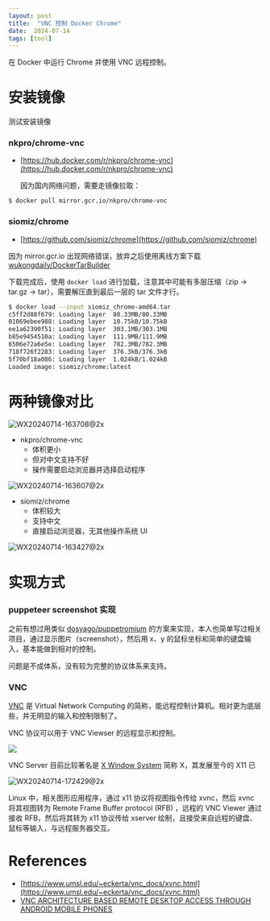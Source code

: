 ```yaml
---
layout: post
title:  "VNC 控制 Docker Chrome"
date:  2024-07-14
tags: [tool]
---
```


  在 Docker 中运行 Chrome 并使用 VNC 远程控制。

# 安装镜像

  测试安装镜像

### nkpro/chrome-vnc

* [https://hub.docker.com/r/nkpro/chrome-vnc](https://hub.docker.com/r/nkpro/chrome-vnc)

  因为国内网络问题，需要走镜像拉取：

```sh
$ docker pull mirror.gcr.io/nkpro/chrome-vnc
```

### siomiz/chrome

* [https://github.com/siomiz/chrome](https://github.com/siomiz/chrome)

因为 mirror.gcr.io 出现网络错误，放弃之后使用离线方案下载 [wukongdaily/DockerTarBuilder](https://github.com/wukongdaily/DockerTarBuilder)

下载完成后，使用 `docker load` 进行加载，注意其中可能有多层压缩（zip -> tar.gz -> tar），需要解压直到最后一层的 tar 文件才行。

```sh
$ docker load --input siomiz_chrome-amd64.tar
c5ff2d88f679: Loading layer  80.33MB/80.33MB
01069ebee988: Loading layer  10.75kB/10.75kB
ee1a62390f51: Loading layer  303.1MB/303.1MB
b85e9454510a: Loading layer  111.9MB/111.9MB
6506e72a6e5e: Loading layer  782.3MB/782.3MB
718f726f2283: Loading layer  376.3kB/376.3kB
5f70bf18a086: Loading layer  1.024kB/1.024kB
Loaded image: siomiz/chrome:latest
```


# 两种镜像对比



![WX20240714-163708@2x](https://github.com/user-attachments/assets/2ff130d7-6547-42d9-92b1-6af8d444952f)

* nkpro/chrome-vnc
  * 体积更小
  * 但对中文支持不好
  * 操作需要启动浏览器并选择启动程序

![WX20240714-163607@2x](https://github.com/user-attachments/assets/1ee04177-c993-42ef-a60b-26184c2ef956)


* siomiz/chrome
  * 体积较大
  * 支持中文
  * 直接启动浏览器，无其他操作系统 UI

![WX20240714-163427@2x](https://github.com/user-attachments/assets/141ae867-cbc3-40ff-adaf-e63b1438746c)


# 实现方式

### puppeteer screenshot 实现

  之前有想过用类似 [dosyago/puppetromium](https://github.com/dosyago/puppetromium/blob/main/src/index.js) 的方案来实现，本人也简单写过相关项目，通过显示图片（screenshot），然后用 x、y 的鼠标坐标和简单的键盘输入，基本能做到相对的控制。

  问题是不成体系，没有较为完整的协议体系来支持。


### VNC

  [VNC](https://en.wikipedia.org/wiki/Virtual_Network_Computing) 是 Virtual Network Computing 的简称，能远程控制计算机。相对更为底层些，并无明显的输入和控制限制了。

  VNC 协议可以用于 VNC Viewser 的远程显示和控制。

  ![](https://www.umsl.edu/~eckerta/vnc_docs/Xvnc.gif)

  VNC Server 目前比较著名是 [X Window System](https://en.wikipedia.org/wiki/X_Window_System) 简称 X，其发展至今的 X11 已

  ![WX20240714-172429@2x](https://github.com/user-attachments/assets/7039b0ff-a0f1-4911-ab2f-4671b824ee7e)

  Linux 中，相关图形应用程序，通过 x11 协议将视图指令传给 xvnc，然后 xvnc 将其视图转为 Remote Frame Buffer protocol (RFB) ，远程的 VNC Viewer 通过接收 RFB，然后将其转为 x11 协议传给 xserver 绘制，且接受来自远程的键盘、鼠标等输入，与远程服务器交互。

# References

* [https://www.umsl.edu/~eckerta/vnc_docs/xvnc.html](https://www.umsl.edu/~eckerta/vnc_docs/xvnc.html)
* [VNC ARCHITECTURE BASED REMOTE DESKTOP ACCESS THROUGH ANDROID MOBILE PHONES](https://ijarcce.com/wp-content/uploads/2012/05/VNC-ARCHITECTURE-BASED-REMOTE-DESKTOP-ACCESS-THROUGH-ANDROID-MOBILE-PHONES.pdf)
